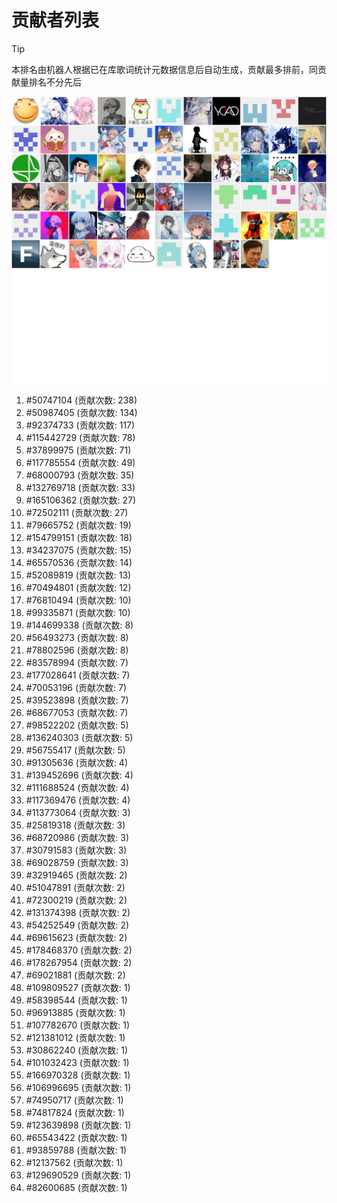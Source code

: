 # 贡献者列表

> [!TIP]
> 本排名由机器人根据已在库歌词统计元数据信息后自动生成，贡献最多排前，同贡献量排名不分先后

![贡献者头像画廊](./CONTRIBUTORS.svg)

1. #50747104 (贡献次数: 238)
2. #50987405 (贡献次数: 134)
3. #92374733 (贡献次数: 117)
4. #115442729 (贡献次数: 78)
5. #37899975 (贡献次数: 71)
6. #117785554 (贡献次数: 49)
7. #68000793 (贡献次数: 35)
8. #132769718 (贡献次数: 33)
9. #165106362 (贡献次数: 27)
10. #72502111 (贡献次数: 27)
11. #79665752 (贡献次数: 19)
12. #154799151 (贡献次数: 18)
13. #34237075 (贡献次数: 15)
14. #65570536 (贡献次数: 14)
15. #52089819 (贡献次数: 13)
16. #70494801 (贡献次数: 12)
17. #76810494 (贡献次数: 10)
18. #99335871 (贡献次数: 10)
19. #144699338 (贡献次数: 8)
20. #56493273 (贡献次数: 8)
21. #78802596 (贡献次数: 8)
22. #83578994 (贡献次数: 7)
23. #177028641 (贡献次数: 7)
24. #70053196 (贡献次数: 7)
25. #39523898 (贡献次数: 7)
26. #68677053 (贡献次数: 7)
27. #98522202 (贡献次数: 5)
28. #136240303 (贡献次数: 5)
29. #56755417 (贡献次数: 5)
30. #91305636 (贡献次数: 4)
31. #139452696 (贡献次数: 4)
32. #111688524 (贡献次数: 4)
33. #117369476 (贡献次数: 4)
34. #113773064 (贡献次数: 3)
35. #25819318 (贡献次数: 3)
36. #68720986 (贡献次数: 3)
37. #30791583 (贡献次数: 3)
38. #69028759 (贡献次数: 3)
39. #32919465 (贡献次数: 2)
40. #51047891 (贡献次数: 2)
41. #72300219 (贡献次数: 2)
42. #131374398 (贡献次数: 2)
43. #54252549 (贡献次数: 2)
44. #69615623 (贡献次数: 2)
45. #178468370 (贡献次数: 2)
46. #178267954 (贡献次数: 2)
47. #69021881 (贡献次数: 2)
48. #109809527 (贡献次数: 1)
49. #58398544 (贡献次数: 1)
50. #96913885 (贡献次数: 1)
51. #107782670 (贡献次数: 1)
52. #121381012 (贡献次数: 1)
53. #30862240 (贡献次数: 1)
54. #101032423 (贡献次数: 1)
55. #166970328 (贡献次数: 1)
56. #106996695 (贡献次数: 1)
57. #74950717 (贡献次数: 1)
58. #74817824 (贡献次数: 1)
59. #123639898 (贡献次数: 1)
60. #65543422 (贡献次数: 1)
61. #93859788 (贡献次数: 1)
62. #12137562 (贡献次数: 1)
63. #129690529 (贡献次数: 1)
64. #82600685 (贡献次数: 1)

